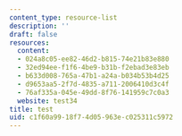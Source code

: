 ```yaml
---
content_type: resource-list
description: ''
draft: false
resources:
  content:
  - 024a8c05-ee82-46d2-b815-74e21b83e880
  - 32ed94ee-f1f6-4be9-b31b-f2ebad3e83eb
  - b633d008-765a-47b1-a24a-b034b53b4d25
  - d9653aa5-2f7d-4835-a711-2006410d3c4f
  - 76af335a-045e-49dd-8f76-141959c7c0a3
  website: test34
title: test
uid: c1f60a99-18f7-4d05-963e-c025311c5972
---
```

